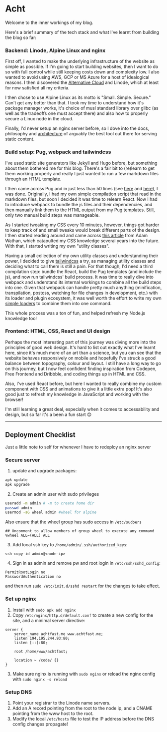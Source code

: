 # Acht
Welcome to the inner workings of my blog.

Here's a brief summary of the tech stack and what I've learnt from building the blog so far:
### Backend: Linode, Alpine Linux and nginx
First off, I wanted to make the underlying infrastructure of the website as simple as possible. If I'm going to start building websites, then I want to do so with full control while still keeping costs down and complexity low. I also wanted to avoid using AWS, GCP or MS Azure for a host of idealogical reasons. I then discovered the [Alternative Cloud](https://www.linode.com/category/alternative-cloud/) and Linode, which at least for now satisfied all my criteria. 

I then chose to use Alpine Linux as its motto is "Small. Simple. Secure." Can't get any better than that. I took my time to understand how it's package manager works, it's choice of musl standard library over glibc (as well as the tradeoffs one must accept there) and also how to properly secure a Linux node in the cloud. 

Finally, I'd never setup an nginx server before, so I dove into the docs, philosophy and [architecture](http://aosabook.org/en/nginx.html) of arguably the best tool out there for serving static content. 


### Build setup: Pug, webpack and tailwindcss
I've used static site generators like Jekyll and Hugo before, but something about them bothered me for this blog. There's a fair bit to (re)learn to get them working properly and really I just wanted to run a few markdown files through an HTML template. 

I then came across Pug and in just less than 50 lines (see [here](https://github.com/deanrobertcook/acht/blob/main/src/index.pug) and [here](https://github.com/deanrobertcook/acht/blob/main/src/post.pug)), I was done. Originally, I had my own simple compilation script that read in the markdown files, but soon I decided it was time to relearn React. Now I had to introduce webpack to bundle the js files and their dependencies, and then manually link them to the HTML output from my Pug templates. Still, only two manual build steps was manageable. 

As I started tweaking my CSS every 10 minutes, however, things got harder to keep track of and small tweaks would break different parts of the design. I then started reading around and came across [this article](https://adamwathan.me/css-utility-classes-and-separation-of-concerns/) from Adam Wathan, which catapulted my CSS knowledge several years into the future. With that, I started writing my own "utility classes".

Having a small collection of my own utility classes and understanding their power, I decided to give [tailwindcss](https://tailwindcss.com/) a try, as managing utility classes and deciding what to call them is still a pain. For that though, I'd need a third compilation step: bundle the React, build the Pug templates (and include the js), and now run tailwindcss' build process. It was time to really dive into webpack and understand its internal workings to combine all the build steps into one. Given that webpack can handle pretty much anything (minification, transpilation, postcss, watching for file changes in development, etc.) with its loader and plugin ecosystem, it was well worth the effort to write my own [simple loaders](https://github.com/deanrobertcook/acht/tree/main/build) to combine them into one command.

This whole process was a ton of fun, and helped refresh my Node.js knowledge too!

### Frontend: HTML, CSS, React and UI design
Perhaps the most interesting part of this journey was diving more into the principles of good web design. It's hard to list out exactly what I've learnt here, since it's much more of an art than a science, but you can see that the website behaves responsively on mobile and hopefully I've struck a good balance between topography, colour and layout. I still have a long way to go on this journey, but I now feel confident finding inspiration from Codepen, Free Frontend and Dribbble, and coding things up in HTML and CSS.

Also, I've used React before, but here I wanted to really combine my custom component with CSS and animations to give it a little extra pop! It's also good just to refresh my knowledge in JavaScript and working with the browser!

I'm still learning a great deal, especially when it comes to accessability and design, but so far it's a been a fun start 😊

---
## Deployment Checklist
Just a little note to self for whenever I have to redeploy an nginx server

### Secure server
1. update and upgrade packages:
```bash
apk update
apk upgrade
```

2. Create an admin user with sudo privileges
```bash
useradd -m admin # -m to create home dir
passwd admin
usermod -aG wheel admin #wheel for alpine
```
Also ensure that the wheel group has sudo access in `/etc/sudoers`
```
## Uncomment to allow members of group wheel to execute any command
%wheel ALL=(ALL) ALL
```

3. Add local ssh key to `/home/admin/.ssh/authorized_keys`:
```
ssh-copy-id admin@<node-ip>
```

4. Sign in as admin and remove pw and root login in `/etc/ssh/sshd_config`:
```
PermitRootLogin no
PasswordAuthentication no
```

and then run `sudo /etc/init.d/sshd restart` for the changes to take effect.

### Set up nginx
1. Install with `sudo apk add nginx`
2. Copy `/etc/nginx/http.d/default.conf` to create a new config for the site, and a minimal server directive:
```
server {
	server_name achtfast.me www.achtfast.me;
	listen 194.195.244.93:80;
	listen [::]:80;

	root /home/www/achtfast;

	location ~ /code/ {}
}
```
3. Make sure nginx is running with `sudo nginx` or reload the nginx config with `sudo nginx -s reload`

### Setup DNS
1. Point your registrar to the Linode name servers.
2. Add an A record pointing from the root to the node ip, and a CNAME pointing from the www host to the root.
3. Modify the local `/etc/hosts` file to test the IP address before the DNS config changes propagate!